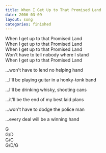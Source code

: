 ```yaml
---
title: When I Get Up to That Promised Land
date: 2006-03-09
layout: song
categories: finished
---
```

When I get up to that Promised Land  
When I get up to that Promised Land  
When I get up to that Promised Land  
Won't have to tell nobody where I stand  
When I get up to that Promised Land

...won't have to lend no helping hand

...I'll be playing guitar in a honky-tonk band

...I'll be drinking whisky, shooting cans

...it'll be the end of my best laid plans

...won't have to dodge the police man

...every deal will be a winning hand

<div class="chords">
  G<br/>
  G/D<br/>
  G/C<br/>
  G/D/G
</div>
